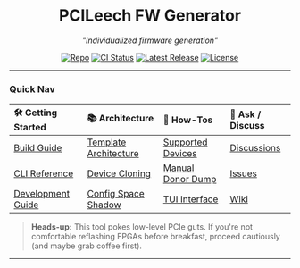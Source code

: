 <!-- ===== PCILeech FW Generator — Site Header ===== -->

<div align="center">

# **PCILeech FW Generator**  
_"Individualized firmware generation"_

[![Repo](https://img.shields.io/badge/GitHub-Source_Code-181717?logo=github)](https://github.com/ramsey/PCILeechFWGenerator) [![CI Status](https://github.com/ramsey/PCILeechFWGenerator/actions/workflows/ci.yml/badge.svg)](https://github.com/ramsey/PCILeechFWGenerator/actions) [![Latest Release](https://img.shields.io/github/v/release/ramsey/PCILeechFWGenerator?label=release)](https://github.com/ramsey/PCILeechFWGenerator/releases) [![License](https://img.shields.io/badge/License-MIT-blue.svg)](https://github.com/ramsey/PCILeechFWGenerator/blob/main/LICENSE)

</div>

---

### Quick Nav

| 🛠 **Getting Started** | 📚 **Architecture** | 🔧 **How-Tos** | 💬 **Ask / Discuss** |
|:----------------------|:-------------------|:---------------|:---------------------|
|[Build Guide](/) | [Template Architecture](template-architecture) | [Supported Devices](supported-devices) | [Discussions](https://github.com/ramsey/PCILeechFWGenerator/discussions) |
|[CLI Reference](cli) | [Device Cloning](device-cloning) | [Manual Donor Dump](manual-donor-dump) | [Issues](https://github.com/ramsey/PCILeechFWGenerator/issues) |
|[Development Guide](development) | [Config Space Shadow](config-space-shadow) | [TUI Interface](tui-readme) | [Wiki](https://github.com/ramsey/PCILeechFWGenerator/wiki) |

> **Heads-up:** This tool pokes low-level PCIe guts. If you're not comfortable reflashing FPGAs before breakfast, proceed cautiously (and maybe grab coffee first).

---

